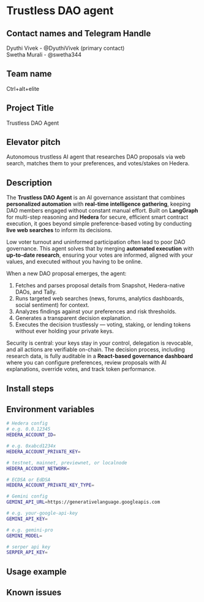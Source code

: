 # Trustless DAO agent

## Contact names and Telegram Handle

Dyuthi Vivek - @DyuthiVivek (primary contact) <br>
Swetha Murali - @swetha344

## Team name

Ctrl+alt+elite

## Project Title

Trustless DAO Agent

## Elevator pitch

Autonomous trustless AI agent that researches DAO proposals via web search, matches them to your preferences, and votes/stakes on Hedera.

## Description

The **Trustless DAO Agent** is an AI governance assistant that combines **personalized automation** with **real-time intelligence gathering**, keeping DAO members engaged without constant manual effort.
Built on **LangGraph** for multi-step reasoning and **Hedera** for secure, efficient smart contract execution, it goes beyond simple preference-based voting by conducting **live web searches** to inform its decisions.

Low voter turnout and uninformed participation often lead to poor DAO governance. This agent solves that by merging **automated execution** with **up-to-date research**, ensuring your votes are informed, aligned with your values, and executed without you having to be online.

When a new DAO proposal emerges, the agent:

1. Fetches and parses proposal details from Snapshot, Hedera-native DAOs, and Tally.
2. Runs targeted web searches (news, forums, analytics dashboards, social sentiment) for context.
3. Analyzes findings against your preferences and risk thresholds.
4. Generates a transparent decision explanation.
5. Executes the decision trustlessly — voting, staking, or lending tokens without ever holding your private keys.

Security is central: your keys stay in your control, delegation is revocable, and all actions are verifiable on-chain. The decision process, including research data, is fully auditable in a **React-based governance dashboard** where you can configure preferences, review proposals with AI explanations, override votes, and track token performance.

## Install steps

## Environment variables

```sh
# Hedera config
# e.g. 0.0.12345
HEDERA_ACCOUNT_ID=

# e.g. 0xabcd1234x
HEDERA_ACCOUNT_PRIVATE_KEY=

# testnet, mainnet, previewnet, or localnode
HEDERA_ACCOUNT_NETWORK=

# ECDSA or EdDSA
HEDERA_ACCOUNT_PRIVATE_KEY_TYPE=

# Gemini config
GEMINI_API_URL=https://generativelanguage.googleapis.com

# e.g. your-google-api-key
GEMINI_API_KEY=

# e.g. gemini-pro
GEMINI_MODEL=

# serper api key
SERPER_API_KEY=
```

## Usage example

## Known issues
